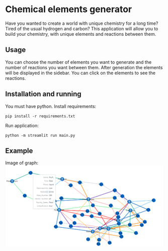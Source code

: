 # Chemical elements generator
Have you wanted to create a world with unique chemistry for a long time? Tired of the usual hydrogen and carbon?
This application will allow you to build your chemistry, with unique elements and reactions between them.

## Usage
You can choose the number of elements you want to generate and the number of reactions you want between them.
After generation the elements will be displayed in the sidebar. You can click on the elements to see the reactions.

## Installation and running
You must have python.
Install requirements:
```
pip install -r requirements.txt
```
Run application:
```
python -m streamlit run main.py
```

## Example

Image of graph:
![image](graph_preview.png)